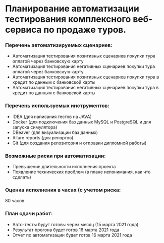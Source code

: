 # Планирование автоматизации тестирования комплексного веб-сервиса по продаже туров.


### Перечень автоматизируемых сценариев:
- Автоматизация тестирования позитивных сценариев покупки тура оплатой через банковскую карту
- Автоматизация тестирования негативных сценариев покупки тура оплатой через банковскую карту
- Автоматизация тестирования позитивных сценариев покупки тура в кредит по данным с банковской карты
- Автоматизация тестирования негативных сценариев покупки тура в кредит по данным с банковской карты

### Перечень используемых инструментов:
- IDEA (для написания тестов на JAVA)
- Docker (для подключения баз данных MySQL и PostgreSQL и для запуска симулятора)
- DBeaver (для визуализации баз данных)
- Allure reports (для репортов)
- Git (для создания репозитория и отправки дипломной работы)

### Возможные риски при автоматизации:
- Превышение длительности исполнения проекта
- Появление технических проблем (в плане непонимания, как что сделать)

### Оценка исполнения в часах (с учетом риска:
80 часов

### План сдачи работ:

- Авто-тесты будут готовы через месяц (15 марта 2021 года)
- Результат прогона будет готов 16 марта 2021 года
- Отчет по автоматизации будет готов 16 марта 2021 года
